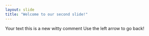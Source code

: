 ```yaml
---
layout: slide
title: "Welcome to our second slide!"
---
```

Your text this is a new witty comment
Use the left arrow to go back!
